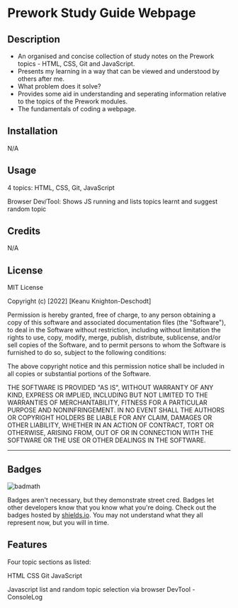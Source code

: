 # Prework Study Guide Webpage

## Description

- An organised and concise collection of study notes on the Prework topics - HTML, CSS, Git and JavaScript.
- Presents my learning in a way that can be viewed and understood by others after me.
- What problem does it solve?
- Provides some aid in understanding and seperating information relative to the topics of the Prework modules.
- The fundamentals of coding a webpage.

## Installation

N/A

## Usage

4 topics: HTML, CSS, Git, JavaScript

Browser Dev/Tool: Shows JS running and lists topics learnt and suggest random topic

## Credits

N/A

## License

MIT License

Copyright (c) [2022] [Keanu Knighton-Deschodt]

Permission is hereby granted, free of charge, to any person obtaining a copy
of this software and associated documentation files (the "Software"), to deal
in the Software without restriction, including without limitation the rights
to use, copy, modify, merge, publish, distribute, sublicense, and/or sell
copies of the Software, and to permit persons to whom the Software is
furnished to do so, subject to the following conditions:

The above copyright notice and this permission notice shall be included in all
copies or substantial portions of the Software.

THE SOFTWARE IS PROVIDED "AS IS", WITHOUT WARRANTY OF ANY KIND, EXPRESS OR
IMPLIED, INCLUDING BUT NOT LIMITED TO THE WARRANTIES OF MERCHANTABILITY,
FITNESS FOR A PARTICULAR PURPOSE AND NONINFRINGEMENT. IN NO EVENT SHALL THE
AUTHORS OR COPYRIGHT HOLDERS BE LIABLE FOR ANY CLAIM, DAMAGES OR OTHER
LIABILITY, WHETHER IN AN ACTION OF CONTRACT, TORT OR OTHERWISE, ARISING FROM,
OUT OF OR IN CONNECTION WITH THE SOFTWARE OR THE USE OR OTHER DEALINGS IN THE
SOFTWARE.

---

## Badges

![badmath](https://img.shields.io/github/languages/top/nielsenjared/badmath)

Badges aren't necessary, but they demonstrate street cred. Badges let other developers know that you know what you're doing. Check out the badges hosted by [shields.io](https://shields.io/). You may not understand what they all represent now, but you will in time.

## Features

Four topic sections as listed:

HTML
CSS
Git
JavaScript

Javascript list and random topic selection via browser DevTool - ConsoleLog
